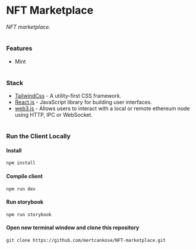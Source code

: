 # NFT Marketplace

<i>NFT marketplace.</i>

#

### Features

- Mint

#

### Stack

- [TailwindCss](https://tailwindcss.com/) - A utility-first CSS framework.
- [React.js](https://reactjs.org/) - JavaScript library for building user interfaces.
- [web3.js](https://web3js.readthedocs.io/en/v1.3.4/) - Allows users to interact with a local or remote ethereum node using HTTP, IPC or WebSocket.

#

### Run the Client Locally

#### Install

```
npm install
```

#### Compile client

```
npm run dev
```

#### Run storybook

```
npm run storybook
```

#### Open new terminal window and clone this repository

```
git clone https://github.com/mertcankose/NFT-marketplace.git
```
